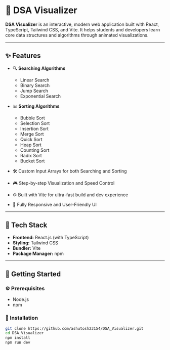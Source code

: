 # 🧠 DSA Visualizer

**DSA Visualizer** is an interactive, modern web application built with React, TypeScript, Tailwind CSS, and Vite. It helps students and developers learn core data structures and algorithms through animated visualizations.

---

## ✨ Features

- 🔍 **Searching Algorithms**
  - Linear Search
  - Binary Search
  - Jump Search
  - Exponential Search

- 📊 **Sorting Algorithms**
  - Bubble Sort
  - Selection Sort
  - Insertion Sort
  - Merge Sort
  - Quick Sort
  - Heap Sort
  - Counting Sort
  - Radix Sort
  - Bucket Sort

- 🛠️ Custom Input Arrays for both Searching and Sorting
- 🎮 Step-by-step Visualization and Speed Control
- ⚙️ Built with Vite for ultra-fast build and dev experience
- 📱 Fully Responsive and User-Friendly UI

---

## 🔧 Tech Stack

- **Frontend:** React.js (with TypeScript)
- **Styling:** Tailwind CSS
- **Bundler:** Vite
- **Package Manager:** npm

---

## 🚀 Getting Started

### ⚙️ Prerequisites

- Node.js
- npm

### 🧪 Installation

```bash
git clone https://github.com/ashutosh23154/DSA_Visualizer.git
cd DSA_Visualizer
npm install
npm run dev
```
